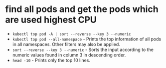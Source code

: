 # find all pods and get the pods which are used highest CPU
- `kubectl top pod -A | sort --reverse --key 3 --numeric`
- `kubectl top pod --all-namespace` - Prints the top information of all pods in all namespaces. Other filters may also be applied.
- `sort --reverse --key 3 --numeric` - Sorts the input according to the numeric values found in column 3 in descending order.
- `head -10` - Prints only the top 10 lines.
